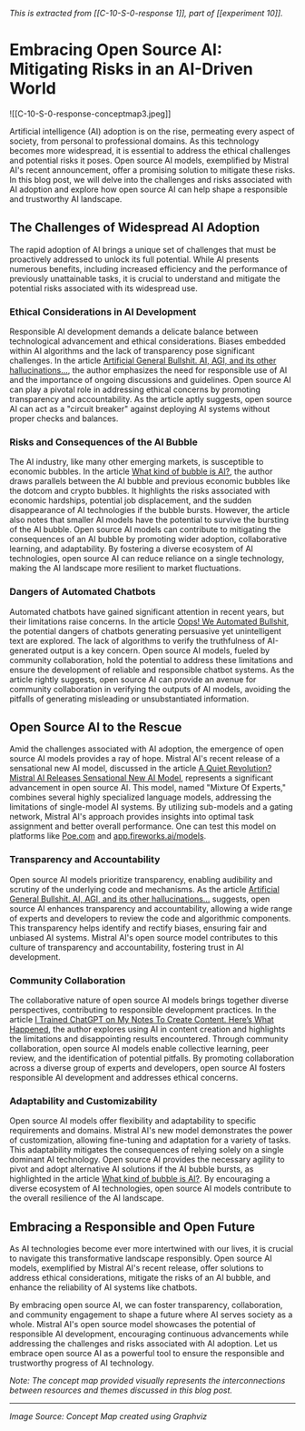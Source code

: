 
*This is extracted from [[C-10-S-0-response 1]], part of [[experiment 10]].*

# Embracing Open Source AI: Mitigating Risks in an AI-Driven World  

![[C-10-S-0-response-conceptmap3.jpeg]]
  
Artificial intelligence (AI) adoption is on the rise, permeating every aspect of society, from personal to professional domains. As this technology becomes more widespread, it is essential to address the ethical challenges and potential risks it poses. Open source AI models, exemplified by Mistral AI's recent announcement, offer a promising solution to mitigate these risks. In this blog post, we will delve into the challenges and risks associated with AI adoption and explore how open source AI can help shape a responsible and trustworthy AI landscape.  
  
## The Challenges of Widespread AI Adoption  
  
The rapid adoption of AI brings a unique set of challenges that must be proactively addressed to unlock its full potential. While AI presents numerous benefits, including increased efficiency and the performance of previously unattainable tasks, it is crucial to understand and mitigate the potential risks associated with its widespread use.  
  
### Ethical Considerations in AI Development  
  
Responsible AI development demands a delicate balance between technological advancement and ethical considerations. Biases embedded within AI algorithms and the lack of transparency pose significant challenges. In the article [Artificial General Bullshit. AI, AGI, and its other hallucinations…](https://apoorvtyagi.tech/artificial-general-bullshit), the author emphasizes the need for responsible use of AI and the importance of ongoing discussions and guidelines. Open source AI can play a pivotal role in addressing ethical concerns by promoting transparency and accountability. As the article aptly suggests, open source AI can act as a "circuit breaker" against deploying AI systems without proper checks and balances.  
  
### Risks and Consequences of the AI Bubble  
  
The AI industry, like many other emerging markets, is susceptible to economic bubbles. In the article [What kind of bubble is AI?](https://www.manhattanthinker.com/p/what-kind-of-bubble-is-ai), the author draws parallels between the AI bubble and previous economic bubbles like the dotcom and crypto bubbles. It highlights the risks associated with economic hardships, potential job displacement, and the sudden disappearance of AI technologies if the bubble bursts. However, the article also notes that smaller AI models have the potential to survive the bursting of the AI bubble. Open source AI models can contribute to mitigating the consequences of an AI bubble by promoting wider adoption, collaborative learning, and adaptability. By fostering a diverse ecosystem of AI technologies, open source AI can reduce reliance on a single technology, making the AI landscape more resilient to market fluctuations.  
  
### Dangers of Automated Chatbots  
  
Automated chatbots have gained significant attention in recent years, but their limitations raise concerns. In the article [Oops! We Automated Bullshit](https://www.lesswrong.com/posts/KzjnAdrHZgWnpqJom/oops-we-automated-bullshit), the potential dangers of chatbots generating persuasive yet unintelligent text are explored. The lack of algorithms to verify the truthfulness of AI-generated output is a key concern. Open source AI models, fueled by community collaboration, hold the potential to address these limitations and ensure the development of reliable and responsible chatbot systems. As the article rightly suggests, open source AI can provide an avenue for community collaboration in verifying the outputs of AI models, avoiding the pitfalls of generating misleading or unsubstantiated information.  
  
## Open Source AI to the Rescue  
  
Amid the challenges associated with AI adoption, the emergence of open source AI models provides a ray of hope. Mistral AI's recent release of a sensational new AI model, discussed in the article [A Quiet Revolution? Mistral AI Releases Sensational New AI Model](https://mc.ai/a-quiet-revolution-mistral-ai-releases-sensational-new-ai-model/), represents a significant advancement in open source AI. This model, named "Mixture Of Experts," combines several highly specialized language models, addressing the limitations of single-model AI systems. By utilizing sub-models and a gating network, Mistral AI's approach provides insights into optimal task assignment and better overall performance. One can test this model on platforms like [Poe.com](https://poe.com) and [app.fireworks.ai/models](app.fireworks.ai/models).  
  
### Transparency and Accountability  
  
Open source AI models prioritize transparency, enabling audibility and scrutiny of the underlying code and mechanisms. As the article [Artificial General Bullshit. AI, AGI, and its other hallucinations…](https://apoorvtyagi.tech/artificial-general-bullshit) suggests, open source AI enhances transparency and accountability, allowing a wide range of experts and developers to review the code and algorithmic components. This transparency helps identify and rectify biases, ensuring fair and unbiased AI systems. Mistral AI's open source model contributes to this culture of transparency and accountability, fostering trust in AI development.  
  
### Community Collaboration  
  
The collaborative nature of open source AI models brings together diverse perspectives, contributing to responsible development practices. In the article [I Trained ChatGPT on My Notes To Create Content. Here’s What Happened](https://www.lesswrong.com/posts/3vjtGeL6AeHo45iNN/i-trained-chatgpt-on-my-notes-to-create-content-here-s), the author explores using AI in content creation and highlights the limitations and disappointing results encountered. Through community collaboration, open source AI models enable collective learning, peer review, and the identification of potential pitfalls. By promoting collaboration across a diverse group of experts and developers, open source AI fosters responsible AI development and addresses ethical concerns.  
  
### Adaptability and Customizability  
  
Open source AI models offer flexibility and adaptability to specific requirements and domains. Mistral AI's new model demonstrates the power of customization, allowing fine-tuning and adaptation for a variety of tasks. This adaptability mitigates the consequences of relying solely on a single dominant AI technology. Open source AI provides the necessary agility to pivot and adopt alternative AI solutions if the AI bubble bursts, as highlighted in the article [What kind of bubble is AI?](https://www.manhattanthinker.com/p/what-kind-of-bubble-is-ai). By encouraging a diverse ecosystem of AI technologies, open source AI models contribute to the overall resilience of the AI landscape.  
  
## Embracing a Responsible and Open Future  
  
As AI technologies become ever more intertwined with our lives, it is crucial to navigate this transformative landscape responsibly. Open source AI models, exemplified by Mistral AI's recent release, offer solutions to address ethical considerations, mitigate the risks of an AI bubble, and enhance the reliability of AI systems like chatbots.  
  
By embracing open source AI, we can foster transparency, collaboration, and community engagement to shape a future where AI serves society as a whole. Mistral AI's open source model showcases the potential of responsible AI development, encouraging continuous advancements while addressing the challenges and risks associated with AI adoption. Let us embrace open source AI as a powerful tool to ensure the responsible and trustworthy progress of AI technology.  
  
*Note: The concept map provided visually represents the interconnections between resources and themes discussed in this blog post.*  
  
---  
  
*Image Source: Concept Map created using Graphviz*